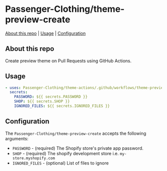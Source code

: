 # Passenger-Clothing/theme-preview-create

[About this repo](#about-this-repo) | [Usage](#usage) | [Configuration](#configuration)

## About this repo

Create preview theme on Pull Requests using GitHub Actions.

## Usage

```yml
- uses: Passenger-Clothing/theme-actions/.github/workflows/theme-preview-create.yml@main
  secrets:
    PASSWORD: ${{ secrets.PASSWORD }}
    SHOP: ${{ secrets.SHOP }}
    IGNORED_FILES: ${{ secrets.IGNORED_FILES }}
```

## Configuration

The `Passenger-Clothing/theme-preview-create` accepts the following arguments:

- `PASSWORD` - (required) The Shopify store's private app password.
- `SHOP` - (required) The shopify development store i.e. `my-store.myshopify.com`
- `IGNORED_FILES` - (optional) List of files to ignore
